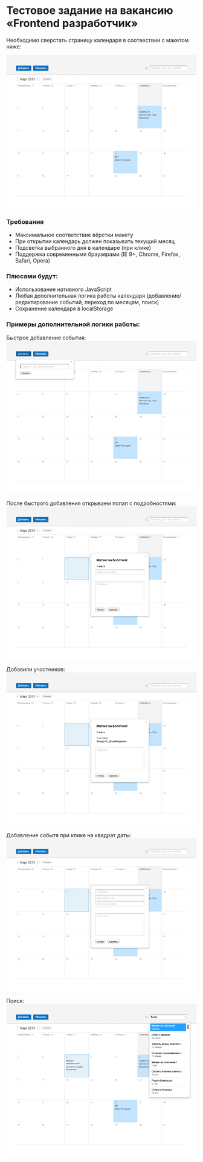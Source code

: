 Тестовое задание на вакансию «Frontend разработчик»
==================

Необходимо сверстать страницу календаря в соотвествии с макетом ниже:

![Общий вид приложения](mockups/Calendar-HW-01.png)

### Требования

 * Максимальное соответствие вёрстки макету
 * При открытии календарь должен показывать текущий месяц
 * Подсветка выбранного дня в календаре (при клике)
 * Поддержка современными браузерами (IE 9+, Chrome, Firefox, Safari, Opera)

### Плюсами будут:

 * Использование нативного JavaScript
 * Любая дополнительная логика работы календаря (добавление/редактирование событий, переход по месяцам, поиск)
 * Сохранение календаря в localStorage

### Примеры дополнительной логики работы:

Быстрое добавление события:
![Быстрое добавление события](mockups/Calendar-HW-02.png)

После быстрого добавления открываем попап с подробностями:
![После быстрого добавления открываем попап с подробностями](mockups/Calendar-HW-03.png)

Добавили участников:
![Добавили участников](mockups/Calendar-HW-04.png)

Добавление событя при клике на квадрат даты:
![Добавление событя при клике на квадрат даты](mockups/Calendar-HW-05.png)

Поиск:
![Поиск](mockups/Calendar-HW-07.png)
